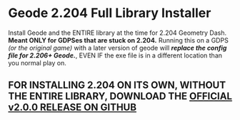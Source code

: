 # Geode 2.204 Full Library Installer

Install Geode and the ENTIRE library at the time for 2.204 Geometry Dash.  
**Meant ONLY for GDPSes that are stuck on 2.204.** Running this on a GDPS _(or the original game)_ with a later version of geode will **_replace the config file for 2.206+ Geode._**, EVEN IF the exe file is in a different location than you normal play on.

## FOR INSTALLING 2.204 ON ITS OWN, WITHOUT THE ENTIRE LIBRARY, DOWNLOAD THE [OFFICIAL v2.0.0 RELEASE ON GITHUB](https://github.com/geode-sdk/geode/releases/tag/v2.0.0-beta.27)
